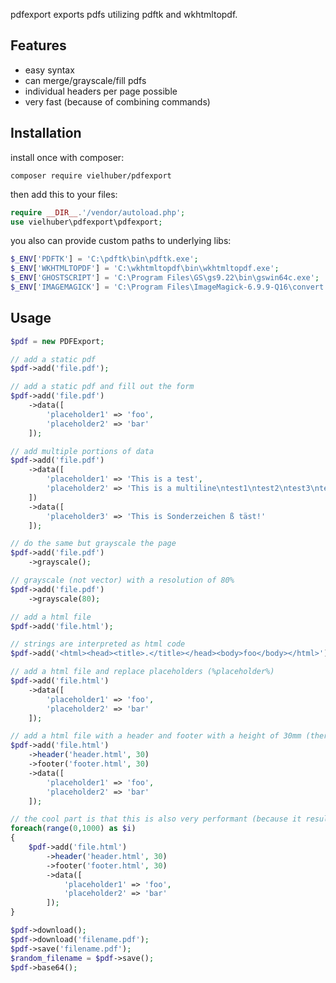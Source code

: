 pdfexport exports pdfs utilizing pdftk and wkhtmltopdf.

## Features

- easy syntax
- can merge/grayscale/fill pdfs
- individual headers per page possible
- very fast (because of combining commands)

## Installation

install once with composer:

```
composer require vielhuber/pdfexport
```

then add this to your files:

```php
require __DIR__.'/vendor/autoload.php';
use vielhuber\pdfexport\pdfexport;
```

you also can provide custom paths to underlying libs:

```php
$_ENV['PDFTK'] = 'C:\pdftk\bin\pdftk.exe';
$_ENV['WKHTMLTOPDF'] = 'C:\wkhtmltopdf\bin\wkhtmltopdf.exe';
$_ENV['GHOSTSCRIPT'] = 'C:\Program Files\GS\gs9.22\bin\gswin64c.exe';
$_ENV['IMAGEMAGICK'] = 'C:\Program Files\ImageMagick-6.9.9-Q16\convert.exe';
```

## Usage

```php
$pdf = new PDFExport;

// add a static pdf
$pdf->add('file.pdf');

// add a static pdf and fill out the form
$pdf->add('file.pdf')
    ->data([
        'placeholder1' => 'foo',
        'placeholder2' => 'bar'
    ]);

// add multiple portions of data
$pdf->add('file.pdf')
    ->data([
        'placeholder1' => 'This is a test',
        'placeholder2' => 'This is a multiline\ntest1\ntest2\ntest3\ntest4\ntest5\ntest6\ntest7\ntest8\ntest9\ntest10'
    ])
    ->data([
        'placeholder3' => 'This is Sonderzeichen ß täst!'
    ]);

// do the same but grayscale the page
$pdf->add('file.pdf')
    ->grayscale();

// grayscale (not vector) with a resolution of 80%
$pdf->add('file.pdf')
    ->grayscale(80);

// add a html file
$pdf->add('file.html');

// strings are interpreted as html code
$pdf->add('<html><head><title>.</title></head><body>foo</body></html>');

// add a html file and replace placeholders (%placeholder%)
$pdf->add('file.html')
    ->data([
        'placeholder1' => 'foo',
        'placeholder2' => 'bar'
    ]);

// add a html file with a header and footer with a height of 30mm (there also can be placeholders in the header/footer!)
$pdf->add('file.html')
    ->header('header.html', 30)
    ->footer('footer.html', 30)
    ->data([
        'placeholder1' => 'foo',
        'placeholder2' => 'bar'
    ]);

// the cool part is that this is also very performant (because it results only in 1 subcommand)
foreach(range(0,1000) as $i)
{
    $pdf->add('file.html')
        ->header('header.html', 30)
        ->footer('footer.html', 30)
        ->data([
            'placeholder1' => 'foo',
            'placeholder2' => 'bar'
        ]);
}

$pdf->download();
$pdf->download('filename.pdf');
$pdf->save('filename.pdf');
$random_filename = $pdf->save();
$pdf->base64();
```